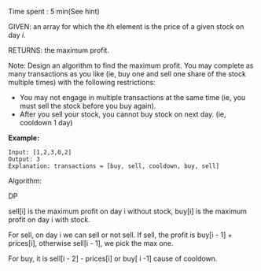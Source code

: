 Time spent : 5  min(See hint)

GIVEN: an array for which the *i*th element is the price of a given stock on day *i*.

RETURNS: the maximum profit.

Note: Design an algorithm to find the maximum profit. You may complete as many transactions as you like (ie, buy one and sell one share of the stock multiple times) with the following restrictions:

- You may not engage in multiple transactions at the same time (ie, you must sell the stock before you buy again).
- After you sell your stock, you cannot buy stock on next day. (ie, cooldown 1 day)

**Example:**

```
Input: [1,2,3,0,2]
Output: 3 
Explanation: transactions = [buy, sell, cooldown, buy, sell]
```

Algorithm:

DP

sell[i] is the maximum profit on day i without stock, buy[i] is the maximum profit on day i with stock.

For sell, on day i we can sell or not sell. If sell, the profit is buy[i - 1] + prices[i], otherwise sell[i - 1], we pick the max one.

For buy, it is sell[i - 2] - prices[i] or buy[ i -1] cause of cooldown.

